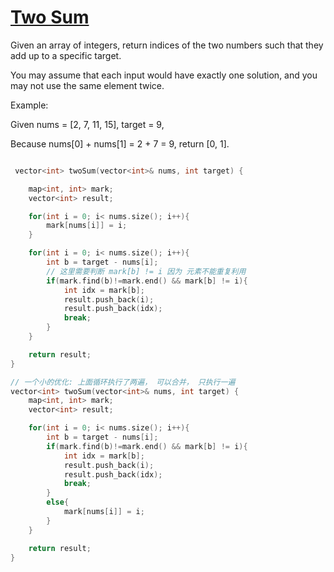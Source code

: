 
# [Two Sum](https://leetcode.com/problems/two-sum/)

Given an array of integers, return indices of the two numbers such that they add up to a specific target.

You may assume that each input would have exactly one solution, and you may not use the same element twice.

Example:

Given nums = [2, 7, 11, 15], target = 9,

Because nums[0] + nums[1] = 2 + 7 = 9,
return [0, 1].


```cpp

 vector<int> twoSum(vector<int>& nums, int target) {

	map<int, int> mark;
	vector<int> result;

	for(int i = 0; i< nums.size(); i++){
		mark[nums[i]] = i;
	}

	for(int i = 0; i< nums.size(); i++){
		int b = target - nums[i];
        // 这里需要判断 mark[b] != i 因为 元素不能重复利用
		if(mark.find(b)!=mark.end() && mark[b] != i){
			int idx = mark[b];
			result.push_back(i);
			result.push_back(idx);
			break;
		}
	}

	return result;
}

// 一个小的优化: 上面循环执行了两遍， 可以合并， 只执行一遍
vector<int> twoSum(vector<int>& nums, int target) {
    map<int, int> mark;
    vector<int> result;

    for(int i = 0; i< nums.size(); i++){
        int b = target - nums[i];
        if(mark.find(b)!=mark.end() && mark[b] != i){
            int idx = mark[b];
            result.push_back(i);
            result.push_back(idx);
            break;
        }
        else{
            mark[nums[i]] = i;
        }
    }

    return result;
}

```
